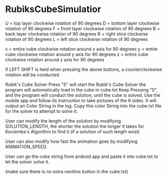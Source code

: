 # RubiksCubeSimulatior

U = top layer clockwise rotation of 90 degrees
D = bottom layer clockwise rotation of 90 degrees
F = front layer clockwise rotation of 90 degrees
B = back layer clockwise rotation of 90 degrees
R = right slice clockwise rotation of 90 degrees
L = left slice clockwise rotation of 90 degrees

x = entire cube clockwise rotation around x axis for 90 degrees
y = entire cube clockwise rotation around y axis for 90 degrees
z = entire cube clockwise rotation around z axis for 90 degrees

If LEFT SHIFT is held when pressing the above buttons, a counterclockwise rotation will be conducted



Rubik's Cube Solver
Press "S" will start the Rubik's Cube Solver
the program will automatically load in the cube in cube.txt
Keep Pressing "S", and the program will conduct the solution, until the cube is solved.
Use the mobile app and follow its instruction to take pictures of the 6 sides. It will output an Color String in the log.
Copy this color String into the cube.txt file for the solver to attempt to solve it.

User can modify the length of the solution by modifying SOLUTION_LENGTH, the shorter the solution
the longer it takes for Kociemba's Algorithm to find it (if a solution of such length exist)

User can also modify how fast the animation goes by modifying ANIMATION_SPEED.

User can ge the cube string from android app and paste it into cube.txt to let the solver solve it.

(make sure there is no extra nextline button in the cube.txt)
